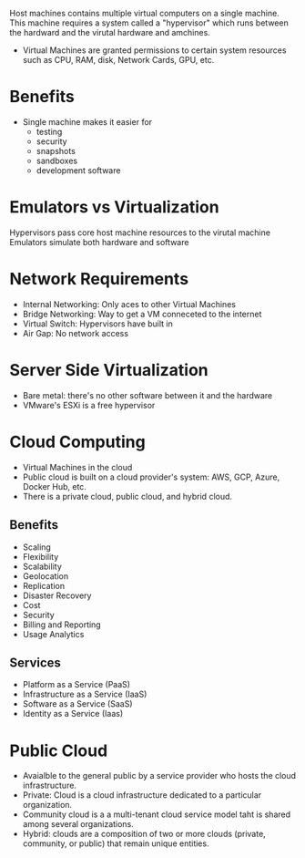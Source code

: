 Host machines contains multiple virtual computers on a single machine. This machine requires a system called a "hypervisor" which runs between the hardward and the virutal hardware and amchines.
- Virtual Machines are granted permissions to certain system resources such as CPU, RAM, disk, Network Cards, GPU, etc.

# Benefits

- Single machine makes it easier for
  - testing
  - security
  - snapshots
  - sandboxes
  - development software

# Emulators vs Virtualization

Hypervisors pass core host machine resources to the virutal machine
Emulators simulate both hardware and software

# Network Requirements

- Internal Networking: Only aces to other Virtual Machines
- Bridge Networking: Way to get a VM conneceted to the internet
- Virtual Switch: Hypervisors have built in
- Air Gap: No network access

# Server Side Virtualization

- Bare metal: there's no other software between it and the hardware
- VMware's ESXi is a free hypervisor

# Cloud Computing

- Virtual Machines in the cloud
- Public cloud is built on a cloud provider's system: AWS, GCP, Azure, Docker Hub, etc.
- There is a private cloud, public cloud, and hybrid cloud.

## Benefits

- Scaling
- Flexibility
- Scalability
- Geolocation
- Replication
- Disaster Recovery
- Cost
- Security
- Billing and Reporting
- Usage Analytics

## Services

- Platform as a Service (PaaS)
- Infrastructure as a Service (IaaS)
- Software as a Service (SaaS)
- Identity as a Service (Iaas)

# Public Cloud

- Avaialble to the general public by a service provider who hosts the cloud infrastructure.
- Private: Cloud is a cloud infrastructure dedicated to a particular organization.
- Community cloud is a a multi-tenant cloud service model taht is shared among several organizations.
- Hybrid: clouds are a composition of two or more clouds (private, community, or public) that remain unique entities.
